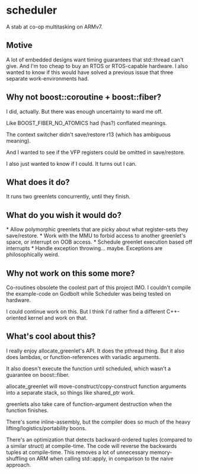 # scheduler
A stab at co-op multitasking on ARMv7.

<h2>Motive</h2>
<p>A lot of embedded designs want timing guarantees that std::thread can't give.  And I'm too cheap to buy an RTOS or RTOS-capable hardware.  I also wanted to know if this would have solved a previous issue that three separate work-environments had.</p>


<h2>Why not boost::coroutine + boost::fiber?</h2>
<p>I did, actually.  But there was enough uncertainty to ward me off.</p>
<p>Like BOOST_FIBER_NO_ATOMICS had (has?) conflated meanings.</p>
<p>The context switcher didn't save/restore r13 (which has ambiguous meaning).</p>
<p>And I wanted to see if the VFP registers could be omitted in save/restore.</p>
<p></p>
<p>I also just wanted to know if I could. It turns out I can.</p>


<h2>What does it do?</h2>
<p>It runs two greenlets concurrently, until they finish.</p>


<h2>What do you wish it would do?</h2>
* Allow polymorphic greenlets that are picky about what register-sets they save/restore.
* Work with the MMU to forbid access to another greenlet's space, or interrupt on OOB access.
* Schedule greenlet execution based off interrupts
* Handle exception throwing... maybe.  Exceptions are philosophically weird.

<h2>Why not work on this some more?</h2>
<p>Co-routines obsolete the coolest part of this project IMO.  I couldn't compile the example-code on Godbolt while Scheduler was being tested on hardware.</p>
<p>I could continue work on this.  But I think I'd rather find a different C++-oriented kernel and work on that.<p>

<h2>What's cool about this?</h2>
<p>I really enjoy allocate_greenlet's API.  It does the pthread thing.  But it also does lambdas, or function-references with variadic arguments.</p>
<p>It also doesn't execute the function until scheduled, which wasn't a guarantee on boost::fiber.</p>
<p>allocate_greenlet will move-construct/copy-construct function arguments into a separate stack, so things like shared_ptr work.</p>
<p>greenlets also take care of function-argument destruction when the function finishes.</p>
<p>There's some inline-assembly, but the compiler does so much of the heavy lifting/logistics/portability boons.</p>
<p>There's an optimization that detects backward-ordered tuples (compared to a similar struct) at compile-time.  The code will reverse the backwards tuples at compile-time.  This removes a lot of unnecessary memory-shuffling on ARM when calling std::apply, in comparison to the naive approach.</p>
